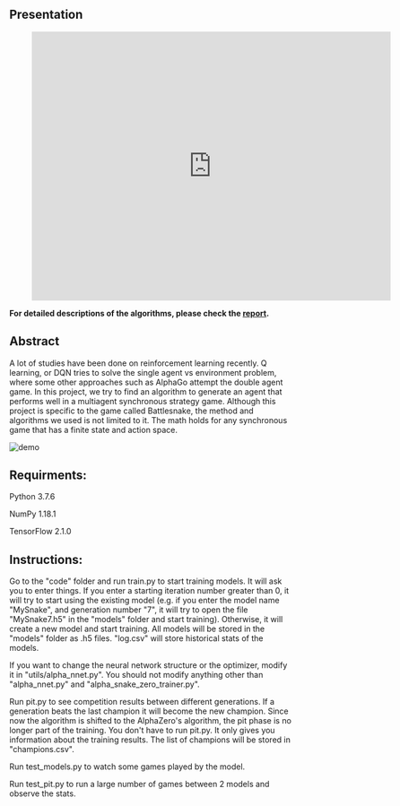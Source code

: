 ## Presentation
<figure class="video_container">
  <iframe src="https://drive.google.com/file/d/12Hr78S1oMO34BEdedrI0sOAhaIAdE3jO/preview" width="640" height="480" frameborder="0" allowfullscreen="true"></iframe>
</figure>

**For detailed descriptions of the algorithms, please check the [report](https://github.com/Fool-Yang/AlphaSnake-Zero/blob/master/report.pdf).**

## Abstract
A lot of studies have been done on reinforcement learning recently. Q learning, or DQN tries to solve the single agent vs environment problem, where some other approaches such as AlphaGo attempt the double agent game. In this project, we try to find an algorithm to generate an agent that performs well in a multiagent synchronous strategy game. Although this project is specific to the game called Battlesnake, the method and algorithms we used is not limited to it. The math holds for any synchronous game that has a finite state and action space.

![demo](./demo.gif)

## Requirments:
Python 3.7.6

NumPy 1.18.1

TensorFlow 2.1.0

## Instructions:
Go to the "code" folder and run train.py to start training models. It will ask you to enter things. If you enter a starting iteration number greater than 0, it will try to start using the existing model (e.g. if you enter the model name "MySnake", and generation number "7", it will try to open the file "MySnake7.h5" in the "models" folder and start training). Otherwise, it will create a new model and start training. All models will be stored in the "models" folder as .h5 files. "log.csv" will store historical stats of the models.

If you want to change the neural network structure or the optimizer, modify it in "utils/alpha_nnet.py". You should not modify anything other than "alpha_nnet.py" and "alpha_snake_zero_trainer.py".

Run pit.py to see competition results between different generations. If a generation beats the last champion it will become the new champion. Since now the algorithm is shifted to the AlphaZero's algorithm, the pit phase is no longer part of the training. You don't have to run pit.py. It only gives you information about the training results. The list of champions will be stored in "champions.csv".

Run test_models.py to watch some games played by the model.

Run test_pit.py to run a large number of games between 2 models and observe the stats.
